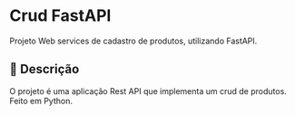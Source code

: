 # Crud FastAPI

Projeto Web services de cadastro de produtos, utilizando FastAPI.

## 🚀 Descrição

O projeto é uma aplicação Rest API que implementa um crud de produtos.
Feito em Python.
